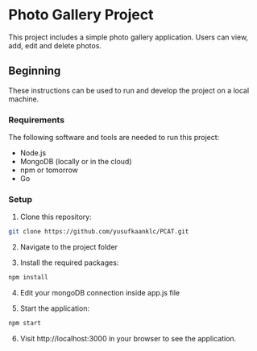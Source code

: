 # Photo Gallery Project

This project includes a simple photo gallery application. Users can view, add, edit and delete photos.

## Beginning

These instructions can be used to run and develop the project on a local machine.

### Requirements

The following software and tools are needed to run this project:

- Node.js
- MongoDB (locally or in the cloud)
- npm or tomorrow
- Go

### Setup

1. Clone this repository:

```bash
git clone https://github.com/yusufkaanklc/PCAT.git
```


2. Navigate to the project folder

3. Install the required packages:
```bash
npm install
```

4. Edit your mongoDB connection inside app.js file

5. Start the application:
```bash
npm start
```

6. Visit http://localhost:3000 in your browser to see the application.





